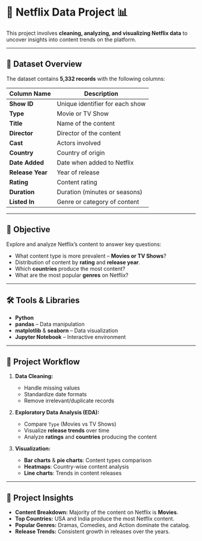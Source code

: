 # 🎥 Netflix Data Project 📊  

This project involves **cleaning, analyzing, and visualizing Netflix data** to uncover insights into content trends on the platform.  

---

## 📂 Dataset Overview  
The dataset contains **5,332 records** with the following columns:  

| Column Name       | Description                        |
|-------------------|------------------------------------|
| **Show ID**       | Unique identifier for each show   |
| **Type**          | Movie or TV Show                  |
| **Title**         | Name of the content               |
| **Director**      | Director of the content           |
| **Cast**          | Actors involved                   |
| **Country**       | Country of origin                 |
| **Date Added**    | Date when added to Netflix        |
| **Release Year**  | Year of release                   |
| **Rating**        | Content rating                    |
| **Duration**      | Duration (minutes or seasons)     |
| **Listed In**     | Genre or category of content      |

---

## 🎯 Objective  
Explore and analyze Netflix’s content to answer key questions:  
- What content type is more prevalent – **Movies or TV Shows**?  
- Distribution of content by **rating** and **release year**.  
- Which **countries** produce the most content?  
- What are the most popular **genres** on Netflix?

---

## 🛠️ Tools & Libraries  
- **Python**  
- **pandas** – Data manipulation  
- **matplotlib** & **seaborn** – Data visualization  
- **Jupyter Notebook** – Interactive environment  

---

## 🚀 Project Workflow  

1. **Data Cleaning:**  
   - Handle missing values  
   - Standardize date formats  
   - Remove irrelevant/duplicate records  

2. **Exploratory Data Analysis (EDA):**  
   - Compare `Type` (Movies vs TV Shows)  
   - Visualize **release trends** over time  
   - Analyze **ratings** and **countries** producing the content  

3. **Visualization:**  
   - **Bar charts** & **pie charts**: Content types comparison  
   - **Heatmaps**: Country-wise content analysis  
   - **Line charts**: Trends in content releases  

---

## 🎉 Project Insights  
- **Content Breakdown:** Majority of the content on Netflix is **Movies**.  
- **Top Countries:** USA and India produce the most Netflix content.  
- **Popular Genres:** Dramas, Comedies, and Action dominate the catalog.  
- **Release Trends:** Consistent growth in releases over the years.
